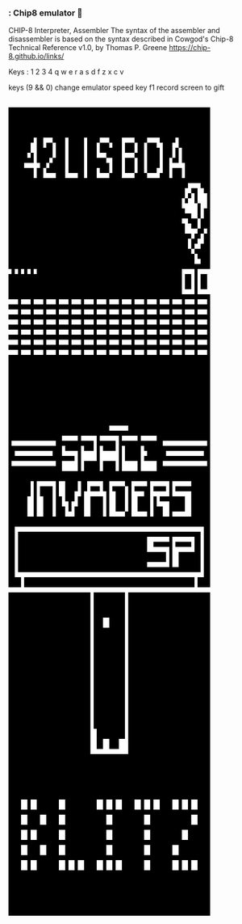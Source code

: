 ### : Chip8 emulator 👀 <br>
CHIP-8 Interpreter, Assembler
The syntax of the assembler and disassembler is based on the syntax described in Cowgod's Chip-8 
Technical Reference v1.0, by Thomas P. Greene
https://chip-8.github.io/links/

Keys :
1 2 3 4
q w e r
a s d f
z x c v

keys (9 && 0) change emulator speed
key f1 record screen to gift
 
<div id="raw" align="center">

<div>

<br />
<img align="left" alt="GIF" src="https://github.com/akadjoker/chip8/blob/main/42.gif?raw=true" width="400" height="320" />
<br />

<br />
<img align="left" alt="GIF" src="https://github.com/akadjoker/chip8/blob/main/pong.gif?raw=true" width="400" height="320" />
<br />

<br />
<img align="left" alt="GIF" src="https://github.com/akadjoker/chip8/blob/main/space.gif?raw=true" width="400" height="320" />
<br />

<br />
<img align="left" alt="GIF" src="https://github.com/akadjoker/chip8/blob/main/tetris.gif?raw=true" width="400" height="320" />
<br />

<br />
<img align="left" alt="GIF" src="https://github.com/akadjoker/chip8/blob/main/blitz.gif?raw=true" width="400" height="320" />
<br />

</div>

</div>

